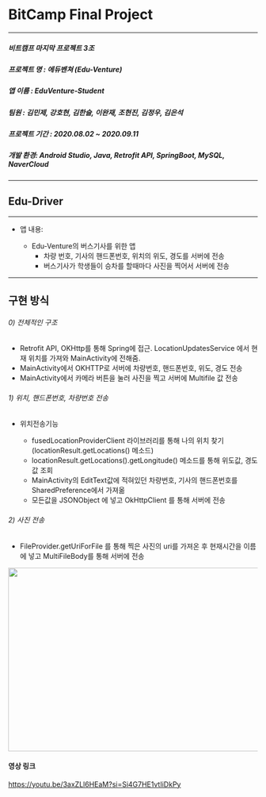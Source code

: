 
# BitCamp Final Project
<hr/>

##### 비트캠프 마지막 프로젝트 3조
##### 프로젝트 명 : 에듀벤쳐 (Edu-Venture)
##### 앱 이름 : EduVenture-Student
##### 팀원 : 김민제, 강호현, 김한슬, 이완재, 조현진, 김정우, 김은석
##### 프로젝트 기간 : 2020.08.02 ~ 2020.09.11
##### 개발 환경: Android Studio, Java, Retrofit API, SpringBoot, MySQL, NaverCloud
<hr/>

## Edu-Driver
<hr/>

+ 앱 내용:

  + Edu-Venture의 버스기사를 위한 앱
    + 차량 번호, 기사의 핸드폰번호, 위치의 위도, 경도를 서버에 전송
    + 버스기사가 학생들이 승차를 할때마다 사진을 찍어서 서버에 전송


<hr/>

## 구현 방식

######  0) 전체적인 구조

+ Retrofit API, OKHttp를 통해 Spring에 접근. LocationUpdatesService 에서 현재 위치를 가져와 MainActivity에 전해줌.
+ MainActivity에서 OKHTTP로 서버에 차량번호, 핸드폰번호, 위도, 경도 전송
+ MainActivity에서 카메라 버튼을 눌러 사진을 찍고 서버에 Multifile 값 전송


######  1) 위치, 핸드폰번호, 차량번호 전송

+ 위치전송기능

  + fusedLocationProviderClient 라이브러리를 통해 나의 위치 찾기(locationResult.getLocations() 메소드)
  + locationResult.getLocations().getLongitude() 메소드를 통해 위도값, 경도값 조회
  + MainActivity의 EditText값에 적혀있던 차량번호, 기사의 핸드폰번호를 SharedPreference에서 가져옮
  + 모든값을 JSONObject 에 넣고 OkHttpClient 를 통해 서버에 전송

######  2) 사진 전송

+   FileProvider.getUriForFile 를 통해 찍은 사진의 uri를 가져온 후 현재시간을 이름에 넣고 MultiFileBody를 통해 서버에 전송



<img src="./images/앱녹화.gif"  width="700" height="370">

#### 영상 링크
https://youtu.be/3axZLl6HEaM?si=Si4G7HE1vtIiDkPy